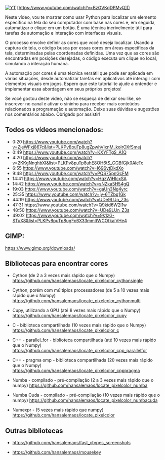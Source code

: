 
[![YT](https://i.ytimg.com/vi/BzGVKqDPMvQ/maxresdefault.jpg)](https://www.youtube.com/watch?v=BzGVKqDPMvQ)
[https://www.youtube.com/watch?v=BzGVKqDPMvQ]()

Neste vídeo, vou te mostrar como usar Python para localizar um elemento específico na tela do seu computador com base nas cores e, em seguida, automatizar o clique em um botão. É uma técnica incrivelmente útil para tarefas de automação e interação com interfaces visuais.

O processo envolve definir as cores que você deseja localizar. Usando a captura de tela, o código busca por essas cores em áreas específicas da tela, determinadas pelas coordenadas definidas. Uma vez que as cores são encontradas em posições desejadas, o código executa um clique no local, simulando a interação humana.

A automação por cores é uma técnica versátil que pode ser aplicada em várias situações, desde automatizar tarefas em aplicativos até interagir com elementos visuais em jogos. Espero que este tutorial te ajude a entender e implementar essa abordagem em seus próprios projetos!

Se você gostou deste vídeo, não se esqueça de deixar seu like, se inscrever no canal e ativar o sininho para receber mais conteúdos relacionados a programação e automação. Deixe suas dúvidas e sugestões nos comentários abaixo. Obrigado por assistir!

## Todos os vídeos mencionados: 

- 0:20 https://www.youtube.com/watch?v=ZjeWFxj867c&list=PLKPv8puTp8ugZpwhVixnM_koIrOXfSmej
- 0:49 https://www.youtube.com/watch?v=KXYFTgS_A1Q
- 4:20 https://www.youtube.com/watch?v=2KKgNnghbXI&list=PLKPv8puTp8uhE8OH6tS_GGBfGjk0AlcTc
- 6:55 https://www.youtube.com/watch?v=I696ytDkdXo
- 9:48 https://www.youtube.com/watch?v=PQS75pnGcFM
- 14:41 https://www.youtube.com/watch?v=HqzWiHIcxSA
- 14:42 https://www.youtube.com/watch?v=sNZka5H54gQ
- 19:03 https://www.youtube.com/watch?v=gaUn3Ng4yrc
- 25:35 https://www.youtube.com/watch?v=jy-6TZbg1Gk
- 44:19 https://www.youtube.com/watch?v=UDe9LUn_Z3s
- 47:31 https://www.youtube.com/watch?v=Q9kid6W2I1w
- 48:50 https://www.youtube.com/watch?v=UDe9LUn_Z3s
- 49:02 https://www.youtube.com/watch?v=9k1zG-STuX8&list=PLKPv8puTp8ugFo6X33mmltWCOfkaiVHe4

## GIMP:
https://www.gimp.org/downloads/

## Bibliotecas para encontrar cores

- Cython (de 2 a 3 vezes mais rápido que o Numpy) https://github.com/hansalemaos/locate_pixelcolor_cythonsingle

- Cython, porém com múltiplos processadores (de 5 a 10 vezes mais rápido que o Numpy) https://github.com/hansalemaos/locate_pixelcolor_cythonmulti

- Cupy, utilizando a GPU (até 8 vezes mais rápido que o Numpy) https://github.com/hansalemaos/locate_pixelcolor_cupy

- C - biblioteca compartilhada (10 vezes mais rápido que o Numpy) https://github.com/hansalemaos/locate_pixelcolor_c

- C++ - parallel_for - biblioteca compartilhada (até 10 vezes mais rápido que o Numpy) https://github.com/hansalemaos/locate_pixelcolor_cpp_parallelfor

- C++ - pragma omp - biblioteca compartilhada (20 vezes mais rápido que o Numpy) https://github.com/hansalemaos/locate_pixelcolor_cpppragma

- Numba - compilado - pré-compilação (2 a 3 vezes mais rápido que o numpy) https://github.com/hansalemaos/locate_pixelcolor_numba

- Numba Cuda - compilado - pré-compilação (10 vezes mais rápido que o numpy) https://github.com/hansalemaos/locate_pixelcolor_numbacuda

- Numexpr - (5 vezes mais rápido que numpy) https://github.com/hansalemaos/locate_pixelcolor

## Outras bibliotecas

- https://github.com/hansalemaos/fast_ctypes_screenshots

- https://github.com/hansalemaos/mousekey
